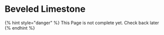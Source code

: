 # Beveled Limestone

{% hint style="danger" %}
This Page is not complete yet. Check back later
{% endhint %}

